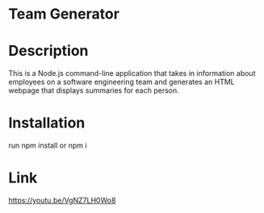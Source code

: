 # Team Generator

# Description
This is a Node.js command-line application that takes in information about employees on a software engineering team and generates an HTML webpage that displays summaries for each person.

# Installation
run npm install or npm i

# Link
https://youtu.be/VgNZ7LH0Wo8
